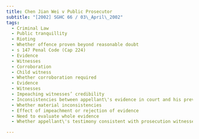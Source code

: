 ```yaml
---
title: Chen Jian Wei v Public Prosecutor 
subtitle: "[2002] SGHC 66 / 03\_April\_2002"
tags:
  - Criminal Law
  - Public tranquillity
  - Rioting
  - Whether offence proven beyond reasonable doubt
  - s 147 Penal Code (Cap 224)
  - Evidence
  - Witnesses
  - Corroboration
  - Child witness
  - Whether corroboration required
  - Evidence
  - Witnesses
  - Impeaching witnesses’ credibility
  - Inconsistencies between appellant\'s evidence in court and his previous statements
  - Whether material inconsistencies
  - Effect of impeachment or rejection of evidence
  - Need to evaluate whole evidence
  - Whether appellant\'s testimony consistent with prosecution witnesses\' evidence

---
```


